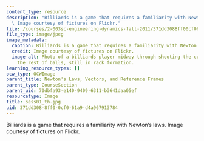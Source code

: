 ```yaml
---
content_type: resource
description: "Billiards is a game that requires a familiarity with Newton\u2019s laws.\
  \ Image courtesy of fictures on Flickr."
file: /courses/2-003sc-engineering-dynamics-fall-2011/371dd3088ff00cf061a9d4a967913784_sess01_th.jpg
file_type: image/jpeg
image_metadata:
  caption: Billiards is a game that requires a familiarity with Newton's laws.
  credit: Image courtesy of fictures on Flickr.
  image-alt: Photo of a billiards player midway through shooting the cue ball toward
    the rest of balls, still in rack formation.
learning_resource_types: []
ocw_type: OCWImage
parent_title: Newton's Laws, Vectors, and Reference Frames
parent_type: CourseSection
parent_uid: 70dbfa93-e140-9409-6311-b3641daa05ef
resourcetype: Image
title: sess01_th.jpg
uid: 371dd308-8ff0-0cf0-61a9-d4a967913784
---
```

Billiards is a game that requires a familiarity with Newton’s laws. Image courtesy of fictures on Flickr.

